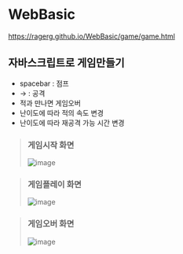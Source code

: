 # WebBasic

https://ragerg.github.io/WebBasic/game/game.html

## 자바스크립트로 게임만들기
- spacebar : 점프
- → : 공격
- 적과 만나면 게임오버
- 난이도에 따라 적의 속도 변경
- 난이도에 따라 재공격 가능 시간 변경

>### 게임시작 화면
>![image](https://github.com/Ragerg/WebBasic/assets/126847907/04afbfa6-057c-4bd0-94b0-140ef82a678f)

>### 게임플레이 화면
>![image](https://github.com/Ragerg/WebBasic/assets/126847907/0fd12949-ce95-49d0-8022-b1acad04c213)

>### 게임오버 화면
>![image](https://github.com/Ragerg/WebBasic/assets/126847907/f28d2277-60fc-46b4-a37b-d4db386ffbe9)
